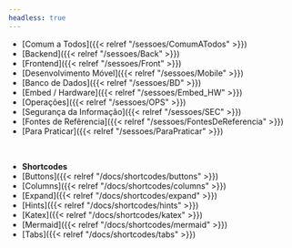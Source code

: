 ```yaml
---
headless: true
---
```


- [Comum a Todos]({{< relref "/sessoes/ComumATodos" >}})
- [Backend]({{< relref "/sessoes/Back" >}})
- [Frontend]({{< relref "/sessoes/Front" >}})
- [Desenvolvimento Móvel]({{< relref "/sessoes/Mobile" >}})
- [Banco de Dados]({{< relref "/sessoes/BD" >}})
- [Embed / Hardware]({{< relref "/sessoes/Embed_HW" >}})
- [Operações]({{< relref "/sessoes/OPS" >}})
- [Segurança da Informação]({{< relref "/sessoes/SEC" >}})
- [Fontes de Refêrencia]({{< relref "/sessoes/FontesDeReferencia" >}})
- [Para Praticar]({{< relref "/sessoes/ParaPraticar" >}})

<br />

- **Shortcodes**
- [Buttons]({{< relref "/docs/shortcodes/buttons" >}})
- [Columns]({{< relref "/docs/shortcodes/columns" >}})
- [Expand]({{< relref "/docs/shortcodes/expand" >}})
- [Hints]({{< relref "/docs/shortcodes/hints" >}})
- [Katex]({{< relref "/docs/shortcodes/katex" >}})
- [Mermaid]({{< relref "/docs/shortcodes/mermaid" >}})
- [Tabs]({{< relref "/docs/shortcodes/tabs" >}})
<br />
